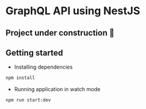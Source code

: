 # GraphQL API using NestJS 

## Project under construction :construction:

## Getting started
 - Installing dependencies
 ```bash
 npm install
 ```
 - Running application in watch mode
 ```bash
 npm run start:dev
 ```
